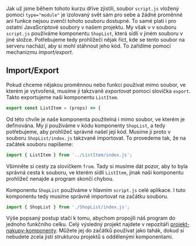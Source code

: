 Jak už jsme během tohoto kurzu dříve zjistili, soubor `script.js` vložený pomocí `type="module"` je izolovaný svět sám pro sebe a žádné proměnné ani funkce nejsou zvenčí tohoto souboru dostupné. To samé platí i pro ostatní JavaScriptové soubory v našem projektu. My však v v souboru `script.js` používáme komponentu `ShopList`, která sídlí v jiném souboru v jiné složce. Potřebujeme tedy prohlížeči nějak říct, kde se tento soubor na serveru nachází, aby si mohl stáhnout jeho kód. To zařídíme pomocí mechanizmu _import/export_.

## Import/Export

Pokud chceme nějakou proměnnou nebo funkci používat mimo soubor, ve kterém je vytvořená, musíme ji takzvaně _exportovat_ pomocí slovíčka `export`. Takto exportujeme naši komponentu `ListItem`.

```js
export const ListItem = (props) => {
```

Od této chvíle je naše komponenta použitelná i mimo soubor, ve kterém je definována. My ji používáme v kódu komponenty `ShopList`, a tedy potřebujeme, aby prohlížeč správně našel její kód. Musíme ji proto v souboru `ShopList/index.js` takzvaně importovat. To provedeme tak, že na začátek souboru napíšeme:

```js
import { ListItem } from '../ListItem/index.js';
```

Všimněte si cesty za slovíčkem `from`. Tady si musíme dát pozor, aby to byla správná cesta k souboru, ve kterém sídlí `ListItem`, jinak naši komponentu prohlížeč nenajde a program skončí chybou.

Komponentu `ShopList` používáme v hlavním `script.js` celé aplikace. I tuto komponentu tedy musíme správně importovat na začátku souboru.

```js
import { ShopList } from './ShopList/index.js';
```

Výše popsaný postup stačí k tomu, abychom propojili náš program do jednoho funkčního celku. Celý výsledný projekt najdete v repozitáři [projekt-nakupy-komponenty](https://github.com/Czechitas-podklady-WEB/projekt-nakupy-komponenty). Můžete jej do začátků používat jako tahák, dokud si nebudete zcela jistí strukturou projektů s oddělenými komponentami.
